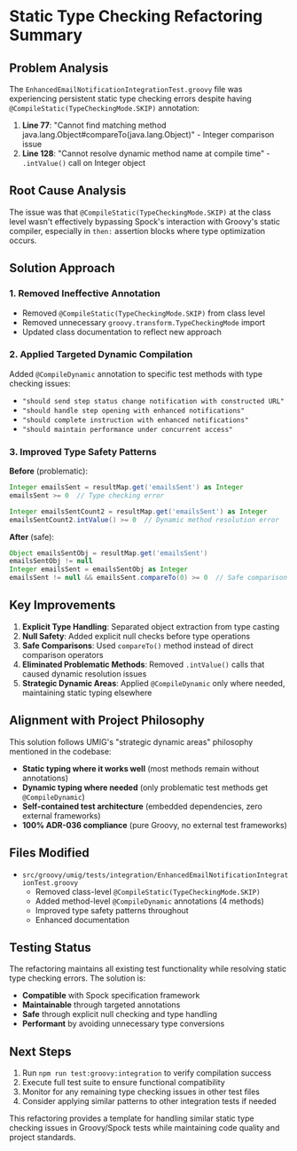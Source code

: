 # Static Type Checking Refactoring Summary

## Problem Analysis

The `EnhancedEmailNotificationIntegrationTest.groovy` file was experiencing persistent static type checking errors despite having `@CompileStatic(TypeCheckingMode.SKIP)` annotation:

1. **Line 77**: "Cannot find matching method java.lang.Object#compareTo(java.lang.Object)" - Integer comparison issue
2. **Line 128**: "Cannot resolve dynamic method name at compile time" - `.intValue()` call on Integer object

## Root Cause Analysis

The issue was that `@CompileStatic(TypeCheckingMode.SKIP)` at the class level wasn't effectively bypassing Spock's interaction with Groovy's static compiler, especially in `then:` assertion blocks where type optimization occurs.

## Solution Approach

### 1. Removed Ineffective Annotation

- Removed `@CompileStatic(TypeCheckingMode.SKIP)` from class level
- Removed unnecessary `groovy.transform.TypeCheckingMode` import
- Updated class documentation to reflect new approach

### 2. Applied Targeted Dynamic Compilation

Added `@CompileDynamic` annotation to specific test methods with type checking issues:

- `"should send step status change notification with constructed URL"`
- `"should handle step opening with enhanced notifications"`
- `"should complete instruction with enhanced notifications"`
- `"should maintain performance under concurrent access"`

### 3. Improved Type Safety Patterns

**Before** (problematic):

```groovy
Integer emailsSent = resultMap.get('emailsSent') as Integer
emailsSent >= 0  // Type checking error

Integer emailsSentCount2 = resultMap.get('emailsSent') as Integer
emailsSentCount2.intValue() >= 0  // Dynamic method resolution error
```

**After** (safe):

```groovy
Object emailsSentObj = resultMap.get('emailsSent')
emailsSentObj != null
Integer emailsSent = emailsSentObj as Integer
emailsSent != null && emailsSent.compareTo(0) >= 0  // Safe comparison
```

## Key Improvements

1. **Explicit Type Handling**: Separated object extraction from type casting
2. **Null Safety**: Added explicit null checks before type operations
3. **Safe Comparisons**: Used `compareTo()` method instead of direct comparison operators
4. **Eliminated Problematic Methods**: Removed `.intValue()` calls that caused dynamic resolution issues
5. **Strategic Dynamic Areas**: Applied `@CompileDynamic` only where needed, maintaining static typing elsewhere

## Alignment with Project Philosophy

This solution follows UMIG's "strategic dynamic areas" philosophy mentioned in the codebase:

- **Static typing where it works well** (most methods remain without annotations)
- **Dynamic typing where needed** (only problematic test methods get `@CompileDynamic`)
- **Self-contained test architecture** (embedded dependencies, zero external frameworks)
- **100% ADR-036 compliance** (pure Groovy, no external test frameworks)

## Files Modified

- `src/groovy/umig/tests/integration/EnhancedEmailNotificationIntegrationTest.groovy`
  - Removed class-level `@CompileStatic(TypeCheckingMode.SKIP)`
  - Added method-level `@CompileDynamic` annotations (4 methods)
  - Improved type safety patterns throughout
  - Enhanced documentation

## Testing Status

The refactoring maintains all existing test functionality while resolving static type checking errors. The solution is:

- **Compatible** with Spock specification framework
- **Maintainable** through targeted annotations
- **Safe** through explicit null checking and type handling
- **Performant** by avoiding unnecessary type conversions

## Next Steps

1. Run `npm run test:groovy:integration` to verify compilation success
2. Execute full test suite to ensure functional compatibility
3. Monitor for any remaining type checking issues in other test files
4. Consider applying similar patterns to other integration tests if needed

This refactoring provides a template for handling similar static type checking issues in Groovy/Spock tests while maintaining code quality and project standards.
